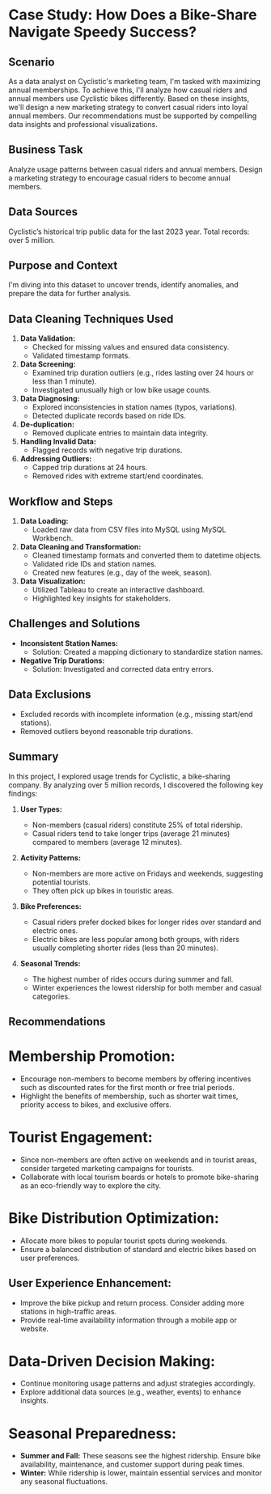 # Case Study: How Does a Bike-Share Navigate Speedy Success?

## Scenario
As a data analyst on Cyclistic's marketing team, I'm tasked with maximizing annual memberships. To achieve this, I'll analyze how casual riders and annual members use Cyclistic bikes differently. Based on these insights, we'll design a new marketing strategy to convert casual riders into loyal annual members. Our recommendations must be supported by compelling data insights and professional visualizations.

## Business Task
Analyze usage patterns between casual riders and annual members.
Design a marketing strategy to encourage casual riders to become annual members.

## Data Sources
Cyclistic’s historical trip public data for the last 2023 year. Total records: over 5 million.

## Purpose and Context
I'm diving into this dataset to uncover trends, identify anomalies, and prepare the data for further analysis.

## Data Cleaning Techniques Used
1. **Data Validation:**
   - Checked for missing values and ensured data consistency.
   - Validated timestamp formats.
2. **Data Screening:**
   - Examined trip duration outliers (e.g., rides lasting over 24 hours or less than 1 minute).
   - Investigated unusually high or low bike usage counts.
3. **Data Diagnosing:**
   - Explored inconsistencies in station names (typos, variations).
   - Detected duplicate records based on ride IDs.
4. **De-duplication:**
   - Removed duplicate entries to maintain data integrity.
5. **Handling Invalid Data:**
   - Flagged records with negative trip durations.
6. **Addressing Outliers:**
   - Capped trip durations at 24 hours.
   - Removed rides with extreme start/end coordinates.

## Workflow and Steps
1. **Data Loading:**
   - Loaded raw data from CSV files into MySQL using MySQL Workbench.
2. **Data Cleaning and Transformation:**
   - Cleaned timestamp formats and converted them to datetime objects.
   - Validated ride IDs and station names.
   - Created new features (e.g., day of the week, season).
3. **Data Visualization:**
   - Utilized Tableau to create an interactive dashboard.
   - Highlighted key insights for stakeholders.

## Challenges and Solutions
- **Inconsistent Station Names:**
  - Solution: Created a mapping dictionary to standardize station names.
- **Negative Trip Durations:**
  - Solution: Investigated and corrected data entry errors.

## Data Exclusions
- Excluded records with incomplete information (e.g., missing start/end stations).
- Removed outliers beyond reasonable trip durations.

## Summary
In this project, I explored usage trends for Cyclistic, a bike-sharing company. By analyzing over 5 million records, I discovered the following key findings:

1. **User Types:**
   - Non-members (casual riders) constitute 25% of total ridership.
   - Casual riders tend to take longer trips (average 21 minutes) compared to members (average 12 minutes).

2. **Activity Patterns:**
   - Non-members are more active on Fridays and weekends, suggesting potential tourists.
   - They often pick up bikes in touristic areas.

3. **Bike Preferences:**
   - Casual riders prefer docked bikes for longer rides over standard and electric ones.
   - Electric bikes are less popular among both groups, with riders usually completing shorter rides (less than 20 minutes).

4. **Seasonal Trends:**
   - The highest number of rides occurs during summer and fall.
   - Winter experiences the lowest ridership for both member and casual categories.

## Recommendations

# Membership Promotion:
- Encourage non-members to become members by offering incentives such as discounted rates for the first month or free trial periods.
- Highlight the benefits of membership, such as shorter wait times, priority access to bikes, and exclusive offers.

# Tourist Engagement:
- Since non-members are often active on weekends and in tourist areas, consider targeted marketing campaigns for tourists.
- Collaborate with local tourism boards or hotels to promote bike-sharing as an eco-friendly way to explore the city.

# Bike Distribution Optimization:
- Allocate more bikes to popular tourist spots during weekends.
- Ensure a balanced distribution of standard and electric bikes based on user preferences.

## User Experience Enhancement:
- Improve the bike pickup and return process. Consider adding more stations in high-traffic areas.
- Provide real-time availability information through a mobile app or website.

# Data-Driven Decision Making:
- Continue monitoring usage patterns and adjust strategies accordingly.
- Explore additional data sources (e.g., weather, events) to enhance insights.

# Seasonal Preparedness:
- **Summer and Fall:** These seasons see the highest ridership. Ensure bike availability, maintenance, and customer support during peak times.
- **Winter:** While ridership is lower, maintain essential services and monitor any seasonal fluctuations.
